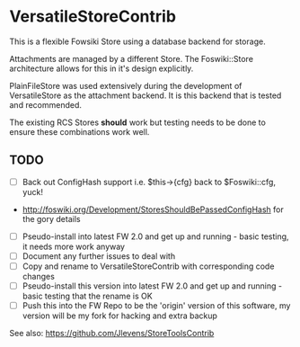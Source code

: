 ﻿# VersatileStoreContrib
This is a flexible Fowsiki Store using a database backend for storage.

Attachments are managed by a different Store. The Foswiki::Store architecture allows for this in it's design explicitly.

PlainFileStore was used extensively during the development of VersatileStore as the attachment backend. It is this backend that is tested and recommended.

The existing RCS Stores **should** work but testing needs to be done to ensure these combinations work well.

## TODO

- [ ] Back out ConfigHash support i.e. $this->{cfg} back to $Foswiki::cfg, yuck!
* http://foswiki.org/Development/StoresShouldBePassedConfigHash for the gory details
- [ ] Pseudo-install into latest FW 2.0 and get up and running - basic testing, it needs more work anyway
- [ ] Document any further issues to deal with
- [ ] Copy and rename to VersatileStoreContrib with corresponding code changes
- [ ] Pseudo-install this version into latest FW 2.0 and get up and running - basic testing that the rename is OK
- [ ] Push this into the FW Repo to be the 'origin' version of this software, my version will be my fork for hacking and extra backup

See also: https://github.com/Jlevens/StoreToolsContrib
